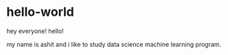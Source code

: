 # hello-world
hey everyone!
hello!

my name is ashit and i like to study data science machine learning program.
